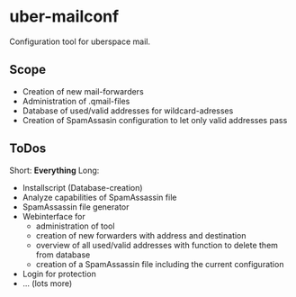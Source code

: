 # uber-mailconf
Configuration tool for uberspace mail.
## Scope
* Creation of new mail-forwarders
* Administration of .qmail-files
* Database of used/valid addresses for wildcard-adresses
* Creation of SpamAssasin configuration to let only valid addresses pass
## ToDos
Short: **Everything**
Long: 
* Installscript (Database-creation)
* Analyze capabilities of SpamAssassin file
* SpamAssassin file generator
* Webinterface for 
  * administration of tool
  * creation of new forwarders with address and destination
  * overview of all used/valid addresses with function to delete them from database 
  * creation of a SpamAssassin file including the current configuration
* Login for protection
* ... (lots more)
